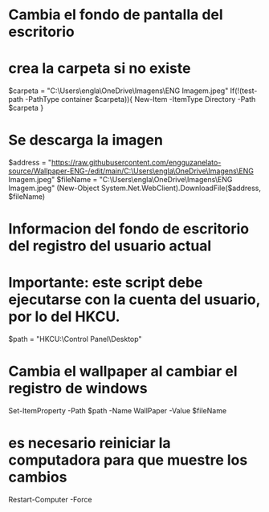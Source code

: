 # Cambia el fondo de pantalla del escritorio

# crea la carpeta si no existe
$carpeta = "C:\Users\engla\OneDrive\Imagens\ENG Imagem.jpeg"
If(!(test-path -PathType container $carpeta)){
  New-Item -ItemType Directory -Path $carpeta
}
# Se descarga la imagen
$address = "https://raw.githubusercontent.com/engguzanelato-source/Wallpaper-ENG-/edit/main/C:\Users\engla\OneDrive\Imagens\ENG Imagem.jpeg"
$fileName = "C:\Users\engla\OneDrive\Imagens\ENG Imagem.jpeg"
(New-Object System.Net.WebClient).DownloadFile($address, $fileName)

# Informacion del fondo de escritorio del registro del usuario actual
# Importante: este script debe ejecutarse con la cuenta del usuario, por lo del HKCU.
$path = "HKCU:\Control Panel\Desktop"

# Cambia el wallpaper al cambiar el registro de windows
Set-ItemProperty -Path $path -Name WallPaper -Value $fileName

# es necesario reiniciar la computadora para que muestre los cambios
Restart-Computer -Force
